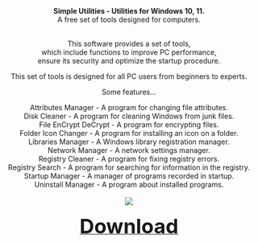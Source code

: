 <div align=center><b>Simple Utilities - Utilities for Windows 10, 11.</b><br>
A free set of tools designed for computers.<br><br>

This software provides a set of tools,<br>
which include functions to improve PC performance,<br>
ensure its security and optimize the startup procedure.<br>

This set of tools is designed for all PC users from beginners to experts.<br>

Some features...<br>

Attributes Manager - A program for changing file attributes.<br>
Disk Cleaner - A program for cleaning Windows from junk files.<br>
File EnCrypt DeCrypt - A program for encrypting files.<br>
Folder Icon Changer - A program for installing an icon on a folder.<br>
Libraries Manager - A Windows library registration manager.<br>
Network Manager - A network settings manager.<br>
Registry Cleaner - A program for fixing registry errors.<br>
Registry Search - A program for searching for information in the registry.<br>
Startup Manager - A manager of programs recorded in startup.<br>
Uninstall Manager - A program about installed programs.<br>
<br>
<img src=https://github.com/markovuser/Simple-Utilities/releases/download/latest/su.jpg><br><br>
<a href="https://github.com/markovuser/Simple-Utilities/releases/download/latest/Simple.Utilities.setup.exe" target="_blank" title="FileList" class="underline-one" download=""><b id="download_button"><span style="font-display:auto;font-size: 40px;">Download</span></b></a></div>
